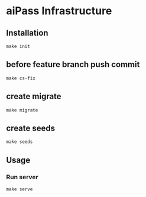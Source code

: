 # aiPass Infrastructure

## Installation

    make init

## before feature branch push commit

    make cs-fix

## create migrate
    make migrate

## create seeds
    make seeds

## Usage

### Run server

    make serve
